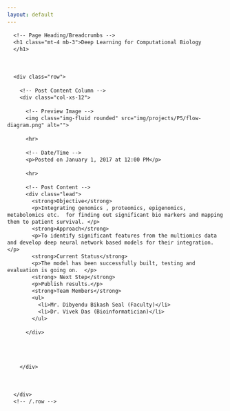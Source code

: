 ```yaml
---
layout: default
---
```


  <!-- Page Content -->
  <div class="container">

      <!-- Page Heading/Breadcrumbs -->
      <h1 class="mt-4 mb-3">Deep Learning for Computational Biology
      </h1>

     

      <div class="row">

        <!-- Post Content Column -->
        <div class="col-xs-12">

          <!-- Preview Image -->
          <img class="img-fluid rounded" src="img/projects/P5/flow-diagram.png" alt="">

          <hr>

          <!-- Date/Time -->
          <p>Posted on January 1, 2017 at 12:00 PM</p>

          <hr>

          <!-- Post Content -->
          <div class="lead">
            <strong>Objective</strong>
            <p>Integrating genomics , proteomics, epigenomics, metabolomics etc.  for finding out significant bio markers and mapping them to patient survival. </p>
            <strong>Approach</strong> 
            <p>To identify significant features from the multiomics data and develop deep neural network based models for their integration. </p>
            <strong>Current Status</strong> 
            <p>The model has been successfully built, testing and evaluation is going on.  </p>
            <strong> Next Step</strong>
            <p>Publish results.</p>
            <strong>Team Members</strong>
            <ul>
              <li>Mr. Dibyendu Bikash Seal (Faculty)</li>
              <li>Dr. Vivek Das (Bioinformatician)</li>
            </ul>
           
          </div>

       

     
        </div>

     

      </div>
      <!-- /.row -->

  </div>
  <!-- /.container -->
